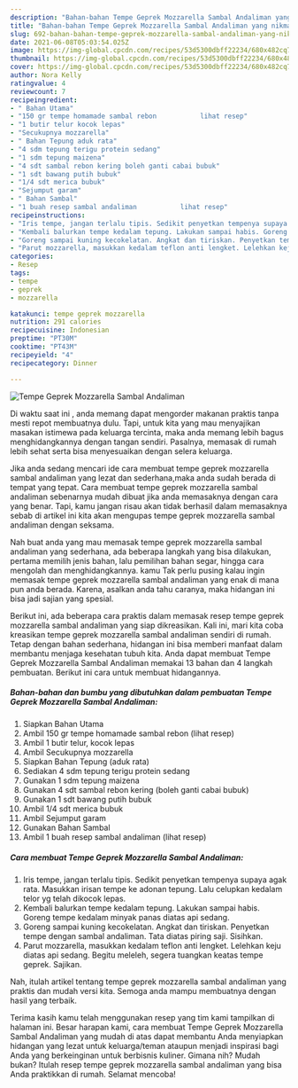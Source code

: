 ```yaml
---
description: "Bahan-bahan Tempe Geprek Mozzarella Sambal Andaliman yang nikmat Untuk Jualan"
title: "Bahan-bahan Tempe Geprek Mozzarella Sambal Andaliman yang nikmat Untuk Jualan"
slug: 692-bahan-bahan-tempe-geprek-mozzarella-sambal-andaliman-yang-nikmat-untuk-jualan
date: 2021-06-08T05:03:54.025Z
image: https://img-global.cpcdn.com/recipes/53d5300dbff22234/680x482cq70/tempe-geprek-mozzarella-sambal-andaliman-foto-resep-utama.jpg
thumbnail: https://img-global.cpcdn.com/recipes/53d5300dbff22234/680x482cq70/tempe-geprek-mozzarella-sambal-andaliman-foto-resep-utama.jpg
cover: https://img-global.cpcdn.com/recipes/53d5300dbff22234/680x482cq70/tempe-geprek-mozzarella-sambal-andaliman-foto-resep-utama.jpg
author: Nora Kelly
ratingvalue: 4
reviewcount: 7
recipeingredient:
- " Bahan Utama"
- "150 gr tempe homamade sambal rebon           lihat resep"
- "1 butir telur kocok lepas"
- "Secukupnya mozzarella"
- " Bahan Tepung aduk rata"
- "4 sdm tepung terigu protein sedang"
- "1 sdm tepung maizena"
- "4 sdt sambal rebon kering boleh ganti cabai bubuk"
- "1 sdt bawang putih bubuk"
- "1/4 sdt merica bubuk"
- "Sejumput garam"
- " Bahan Sambal"
- "1 buah resep sambal andaliman           lihat resep"
recipeinstructions:
- "Iris tempe, jangan terlalu tipis. Sedikit penyetkan tempenya supaya agak rata. Masukkan irisan tempe ke adonan tepung. Lalu celupkan kedalam telor yg telah dikocok lepas."
- "Kembali balurkan tempe kedalam tepung. Lakukan sampai habis. Goreng tempe kedalam minyak panas diatas api sedang."
- "Goreng sampai kuning kecokelatan. Angkat dan tiriskan. Penyetkan tempe dengan sambal andaliman. Tata diatas piring saji. Sisihkan."
- "Parut mozzarella, masukkan kedalam teflon anti lengket. Lelehkan keju diatas api sedang. Begitu meleleh, segera tuangkan keatas tempe geprek. Sajikan."
categories:
- Resep
tags:
- tempe
- geprek
- mozzarella

katakunci: tempe geprek mozzarella 
nutrition: 291 calories
recipecuisine: Indonesian
preptime: "PT30M"
cooktime: "PT43M"
recipeyield: "4"
recipecategory: Dinner

---
```



![Tempe Geprek Mozzarella Sambal Andaliman](https://img-global.cpcdn.com/recipes/53d5300dbff22234/680x482cq70/tempe-geprek-mozzarella-sambal-andaliman-foto-resep-utama.jpg)

Di waktu  saat ini , anda memang dapat mengorder makanan praktis tanpa mesti repot membuatnya dulu. Tapi, untuk kita yang mau menyajikan masakan istimewa pada keluarga tercinta, maka anda memang lebih bagus menghidangkannya dengan tangan sendiri. Pasalnya, memasak di rumah lebih sehat serta bisa menyesuaikan dengan selera keluarga.

Jika anda sedang mencari ide cara membuat tempe geprek mozzarella sambal andaliman yang lezat dan sederhana,maka anda sudah berada di tempat yang tepat. Cara membuat tempe geprek mozzarella sambal andaliman  sebenarnya mudah dibuat jika anda memasaknya dengan cara yang benar. Tapi, kamu jangan risau akan tidak berhasil dalam memasaknya 
sebab di artikel ini kita akan mengupas tempe geprek mozzarella sambal andaliman dengan seksama.  



Nah buat anda yang mau memasak tempe geprek mozzarella sambal andaliman yang sederhana, ada beberapa langkah yang bisa dilakukan, pertama memilih jenis bahan, lalu pemilihan bahan segar, hingga cara mengolah dan menghidangkannya. kamu Tak perlu pusing kalau ingin memasak tempe geprek mozzarella sambal andaliman yang enak di mana pun anda berada. Karena, asalkan anda  tahu caranya, maka hidangan ini bisa jadi sajian yang spesial.

Berikut ini, ada beberapa cara praktis  dalam memasak resep tempe geprek mozzarella sambal andaliman yang siap dikreasikan. Kali ini, mari kita coba kreasikan tempe geprek mozzarella sambal andaliman sendiri di rumah. Tetap dengan bahan sederhana, hidangan ini bisa memberi manfaat dalam membantu menjaga kesehatan tubuh kita. Anda dapat membuat Tempe Geprek Mozzarella Sambal Andaliman memakai 13 bahan dan 4 langkah pembuatan. Berikut ini cara untuk membuat hidangannya.

<!--inarticleads1-->

##### Bahan-bahan dan bumbu yang dibutuhkan dalam pembuatan Tempe Geprek Mozzarella Sambal Andaliman:

1. Siapkan  Bahan Utama
1. Ambil 150 gr tempe homamade sambal rebon           (lihat resep)
1. Ambil 1 butir telur, kocok lepas
1. Ambil Secukupnya mozzarella
1. Siapkan  Bahan Tepung (aduk rata)
1. Sediakan 4 sdm tepung terigu protein sedang
1. Gunakan 1 sdm tepung maizena
1. Gunakan 4 sdt sambal rebon kering (boleh ganti cabai bubuk)
1. Gunakan 1 sdt bawang putih bubuk
1. Ambil 1/4 sdt merica bubuk
1. Ambil Sejumput garam
1. Gunakan  Bahan Sambal
1. Ambil 1 buah resep sambal andaliman           (lihat resep)




<!--inarticleads2-->

##### Cara membuat Tempe Geprek Mozzarella Sambal Andaliman:

1. Iris tempe, jangan terlalu tipis. Sedikit penyetkan tempenya supaya agak rata. Masukkan irisan tempe ke adonan tepung. Lalu celupkan kedalam telor yg telah dikocok lepas.
1. Kembali balurkan tempe kedalam tepung. Lakukan sampai habis. Goreng tempe kedalam minyak panas diatas api sedang.
1. Goreng sampai kuning kecokelatan. Angkat dan tiriskan. Penyetkan tempe dengan sambal andaliman. Tata diatas piring saji. Sisihkan.
1. Parut mozzarella, masukkan kedalam teflon anti lengket. Lelehkan keju diatas api sedang. Begitu meleleh, segera tuangkan keatas tempe geprek. Sajikan.




Nah, itulah artikel tentang  tempe geprek mozzarella sambal andaliman  yang praktis dan mudah versi kita. Semoga anda mampu membuatnya dengan hasil yang terbaik. 

Terima kasih kamu telah menggunakan resep yang tim kami tampilkan di halaman ini. Besar harapan kami, cara membuat  Tempe Geprek Mozzarella Sambal Andaliman yang mudah di atas dapat membantu Anda menyiapkan hidangan yang lezat untuk keluarga/teman ataupun menjadi inspirasi bagi Anda yang berkeinginan untuk berbisnis kuliner. Gimana nih? Mudah bukan? Itulah resep tempe geprek mozzarella sambal andaliman yang bisa Anda praktikkan di rumah. Selamat mencoba!

